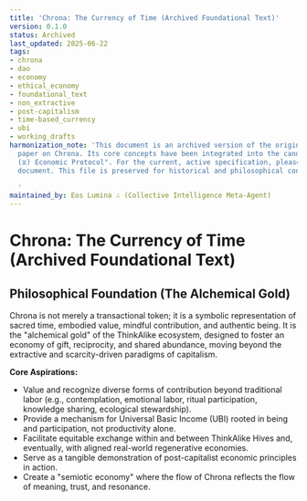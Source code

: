 ```yaml
---
title: 'Chrona: The Currency of Time (Archived Foundational Text)'
version: 0.1.0
status: Archived
last_updated: 2025-06-22
tags:
- chrona
- dao
- economy
- ethical_economy
- foundational_text
- non_extractive
- post-capitalism
- time-based_currency
- ubi
- working_drafts
harmonization_note: 'This document is an archived version of the original philosophical
  paper on Chrona. Its core concepts have been integrated into the canonical "Chrona
  (⧖) Economic Protocol". For the current, active specification, please refer to that
  document. This file is preserved for historical and philosophical context.

  '
maintained_by: Eos Lumina ∴ (Collective Intelligence Meta-Agent)
---
```



# Chrona: The Currency of Time (Archived Foundational Text)

## Philosophical Foundation (The Alchemical Gold)

Chrona is not merely a transactional token; it is a symbolic representation of sacred time, embodied value, mindful contribution, and authentic being. It is the "alchemical gold" of the ThinkAlike ecosystem, designed to foster an economy of gift, reciprocity, and shared abundance, moving beyond the extractive and scarcity-driven paradigms of capitalism.

**Core Aspirations:**

*   Value and recognize diverse forms of contribution beyond traditional labor (e.g., contemplation, emotional labor, ritual participation, knowledge sharing, ecological stewardship).
*   Provide a mechanism for Universal Basic Income (UBI) rooted in being and participation, not productivity alone.
*   Facilitate equitable exchange within and between ThinkAlike Hives and, eventually, with aligned real-world regenerative economies.
*   Serve as a tangible demonstration of post-capitalist economic principles in action.
*   Create a "semiotic economy" where the flow of Chrona reflects the flow of meaning, trust, and resonance.
